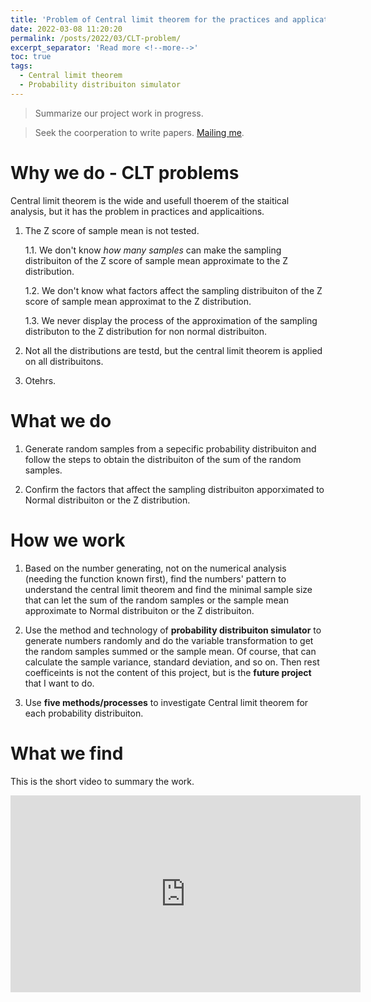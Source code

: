```yaml
---
title: 'Problem of Central limit theorem for the practices and applications'
date: 2022-03-08 11:20:20
permalink: /posts/2022/03/CLT-problem/
excerpt_separator: 'Read more <!--more-->'
toc: true
tags:
  - Central limit theorem
  - Probability distribuiton simulator
---
```


> Summarize our project work in progress.

> Seek the coorperation to write papers. [Mailing me](mailto:mylee0989@gmail.com).

<!--more-->


# Why we do - CLT problems

Central limit theorem is the wide and usefull thoerem of the staitical analysis, but it has the problem in practices and applicaitions.

1. The Z score of sample mean is not tested.

    1.1. We don't know *how many samples* can make the sampling distribuiton of the Z score of sample mean approximate to the Z distribution.

    1.2. We don't know what factors affect the sampling distribuiton of the Z score of sample mean approximat to the Z distribution.

    1.3. We never display the process of the approximation of the sampling distributon to the Z distribution for non normal distribuiton.

2. Not all the distributions are testd, but the central limit theorem is applied on all distribuitons.

3. Otehrs.

# What we do

1. Generate random samples from a sepecific probability distribuiton and follow the steps to obtain the distribuiton of the sum of the random samples.

2. Confirm the factors that affect the sampling distribuiton apporximated to Normal distribuiton or the Z distribution.



# How we work

1. Based on the number generating, not on the numerical analysis (needing the function known first), find the numbers' pattern to understand the central limit theorem and find the minimal sample size that can let the sum of the random samples or the sample mean approximate to Normal distribuiton or the Z distribuiton.

2. Use the method and technology of **probability distribuiton simulator** to generate numbers randomly and do the variable transformation to get the random samples summed or the sample mean. Of course, that can calculate the sample variance, standard deviation, and so on. Then rest coefficeints is not the content of this project, but is the **future project** that I want to do.

3. Use **five methods/processes** to investigate Central limit theorem for each probability distribuiton.

# What we find

This is the short video to summary the work.

<iframe width="560" height="315" src="https://www.youtube.com/embed/7tbThx6Lo5s" title="YouTube video player" frameborder="0" allow="accelerometer; autoplay; clipboard-write; encrypted-media; gyroscope; picture-in-picture" allowfullscreen></iframe>



